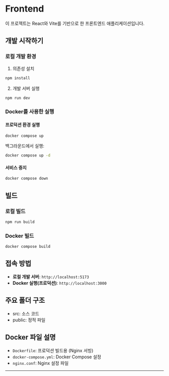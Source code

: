 # Frontend

이 프로젝트는 React와 Vite를 기반으로 한 프론트엔드 애플리케이션입니다.

## 개발 시작하기

### 로컬 개발 환경

1. 의존성 설치

```bash
npm install
```

2. 개발 서버 실행

```bash
npm run dev
```

### Docker를 사용한 실행

#### 프로덕션 환경 실행
```bash
docker compose up
```

백그라운드에서 실행:
```bash
docker compose up -d
```

#### 서비스 중지
```bash
docker compose down
```

## 빌드

### 로컬 빌드
```bash
npm run build
```

### Docker 빌드
```bash
docker compose build
```

## 접속 방법

- **로컬 개발 서버**: `http://localhost:5173`
- **Docker 실행(프로덕션)**: `http://localhost:3000`

## 주요 폴더 구조
- src: 소스 코드
- public: 정적 파일

## Docker 파일 설명
- `Dockerfile`: 프로덕션 빌드용 (Nginx 서빙)
- `docker-compose.yml`: Docker Compose 설정
- `nginx.conf`: Nginx 설정 파일

---
